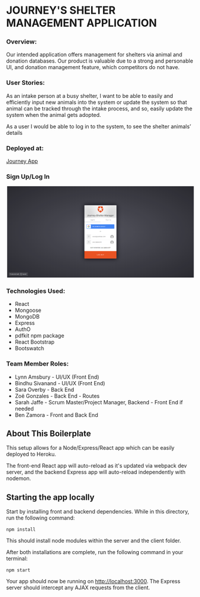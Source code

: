 # JOURNEY'S SHELTER MANAGEMENT APPLICATION

### Overview:

Our intended application offers management for shelters via animal and donation
databases. Our product is valuable due to a strong and personable UI, and
donation management feature, which competitors do not have.

### User Stories:

As an intake person at a busy shelter, I want to be able to easily and efficiently input new animals into the system or update the system so that animal can be tracked through the intake process, and so, easily update the system when the animal gets adopted.

As a user I would be able to log in to the system, to see the shelter animals’ details

### Deployed at: 
[Journey App](https://journey-shelter-manager.herokuapp.com/)


### Sign Up/Log In

![Sign Up/Log In](client/src/images/SignLogin.png)

### Technologies Used:
<ul>
<li>React</li>
<li>Mongoose</li>
<li>MongoDB</li>
<li>Express</li>
<li>AuthO</li>
<li>pdfkit npm package</li>
<li>React Bootstrap</li>
<li>Bootswatch</li>
</ul>



### Team Member Roles:
<ul>
<li>Lynn Amsbury - UI/UX (Front End)</li>
<li>Bindhu Sivanand - UI/UX (Front End)</li>
<li>Sara Overby - Back End</li>
<li>Zoë Gonzales - Back End - Routes</li>
<li>Sarah Jaffe - Scrum Master/Project Manager, Backend - Front End if needed</li>
<li>Ben Zamora - Front and Back End</li>
</ul>

## About This Boilerplate

This setup allows for a Node/Express/React app which can be easily deployed to Heroku.

The front-end React app will auto-reload as it's updated via webpack dev server, and the backend Express app will auto-reload independently with nodemon.

## Starting the app locally

Start by installing front and backend dependencies. While in this directory, run the following command:

```
npm install
```

This should install node modules within the server and the client folder.

After both installations are complete, run the following command in your terminal:

```
npm start
```

Your app should now be running on <http://localhost:3000>. The Express server should intercept any AJAX requests from the client.